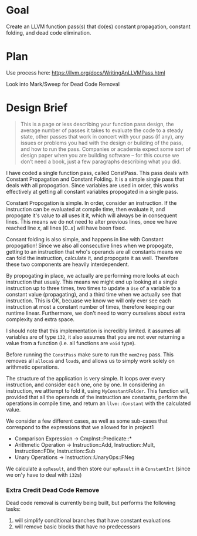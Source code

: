 # Goal

Create an LLVM function pass(s) that do(es) constant propagation, constant folding, and dead code elimination.

# Plan

Use process here: https://llvm.org/docs/WritingAnLLVMPass.html

Look into Mark/Sweep for Dead Code Removal

# Design Brief

> This is a page or less describing your function pass design, the average number of
> passes it takes to evaluate the code to a steady state, other passes that work in concert with your pass
> (if any), any issues or problems you had with the design or building of the pass, and how to run the
> pass. Companies or academia expect some sort of design paper when you are building software – for
> this course we don’t need a book, just a few paragraphs describing what you did.

I have coded a single function pass, called ConstPass. This pass deals with Constant Propagation and Constant Folding. It is a simple single pass that deals with all propogation. Since variables are used in order, this works effectively at getting all constant variables propogated in a single pass. 

Constant Propogation is simple. In order, consider an instruction. If the instruction can be evaluated at compile time, then evaluate it, and propogate it's value to all uses it it, which will always be in consequent lines. This means we do not need to alter previous lines, once we have reached line $x$, all lines $[0..x]$ will have been fixed.

Consant folding is also simple, and happens in line with Constant propogation! Since we also all consecutive lines when we propogate, getting to an instruction that who's operands are all constants means we can fold the instruction, calculate it, and propogate it as well. Therefore these two components are heavily interdependent.

By propogating in place, we actually are performing more looks at each instruction that usualy. This means we might end up looking at a single instruction up to three times, two times to update a `Use` of a variable to a constant value (propagating), and a third time when we actually see that instruction. This is OK, becuase we know we will only ever see each instruction at most a constant number of times, therefore keeping our runtime linear. Furthermore, we don't need to worry ourselves about extra complexity and extra space.

I should note that this implementation is incredibly limited. it assumes all variables are of type `i32`, it also assumes that you are not ever returning a value from a function (i.e. all functions are `void` type).

Before running the `ConstPass` make sure to run the `mem2reg` pass. This removes all `alloca`s and `load`s, and allows us to simply work solely on arithmetic operations.

The structure of the application is very simple. It loops over every instruction, and consider each one, one by one. In considering an instruction, we atttempt to fold it, using `MyConstantFolder`. This function will, provided that all the operands of the instruction are constants, perform the operations in compile time, and return an `llvm::Constant` with the calculated value.

We consider a few different cases, as well as some sub-cases that correspond to the expressions that we allowed for in project1
- Comparison Expression -> CmpInst::Predicate::*
- Arithmetic Operation -> Instruction::Add, Instruction::Mult, Instruction::FDiv, Instruction::Sub
- Unary Operations -> Instruction::UnaryOps::FNeg

We calculate a `opResult`, and then store our `opResult` in a `ConstantInt` (since we on'y have to deal with `i32`s)

### Extra Credit Dead Code Remove

Dead code removal is currently being built, but performs the following tasks:

1. will simplify conditional branches that have constant evaluations
2. will remove basic blocks that have no predecessors